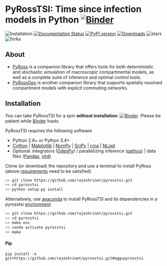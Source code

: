 # PyRossTSI: Time since infection models in Python  [![Binder](https://mybinder.org/badge_logo.svg)](https://mybinder.org/v2/gh/rajeshrinet/pyrosstsi/master?filepath=examples)

![Installation](https://github.com/rajeshrinet/pyrosstsi/workflows/Installation/badge.svg) 
[![Documentation Status](https://readthedocs.org/projects/pyrosstsi/badge/?version=latest)](https://pyrosstsi.readthedocs.io/en/latest/?badge=latest)
[![PyPI version](https://badge.fury.io/py/pyrosstsi.svg)](https://badge.fury.io/py/pyrosstsi) 
[![Downloads](https://pepy.tech/badge/pyrosstsi)](https://pepy.tech/project/pyrosstsi)
![stars](https://img.shields.io/github/stars/rajeshrinet/pyrosstsi) 
![forks](https://img.shields.io/github/forks/rajeshrinet/pyrosstsi) 
 




## About


* [PyRoss](https://github.com/rajeshrinet/pyross) is a companion library that offers tools for both deterministic and stochastic simulation of macroscopic compartmental models, as well as a complete
suite of inference and optimal control tools.
* [PyRossGeo](https://github.com/lukastk/PyRossGeo) is another companion library that supports spatially resolved compartment models with explicit commuting networks.


## Installation
You can take PyRossTSI for a spin **without installation**: [![Binder](https://mybinder.org/badge.svg)](https://mybinder.org/v2/gh/rajeshrinet/pyrosstsi/master?filepath=examples). Please be patient while [Binder](https://mybinder.org/v2/gh/rajeshrinet/pyrosstsi/master?filepath=examples) loads.

PyRossTSI requires the following software

- Python 2.6+ or Python 3.4+
- [Cython](http://docs.cython.org/en/latest/index.html) |  [Matplotlib](https://matplotlib.org) | [NumPy](http://www.numpy.org) |   [SciPy](https://www.scipy.org/)  | [cma](https://github.com/CMA-ES/pycma) |  [NLopt](https://anaconda.org/conda-forge/nlopt)
- Optional:  integrators ([OdesPy](https://github.com/rajeshrinet/odespy)) |  parallelizing inference ([pathos](https://anaconda.org/conda-forge/pathos)) |  data files ([Pandas](https://pandas.pydata.org/), [xlrd](https://xlrd.readthedocs.io/en/latest/))


Clone (or download) the repository and use a terminal to install PyRoss (above [requirements](https://github.com/rajeshrinet/pyrosstsi/blob/master/requirements.txt) need to be satisfied)
```bash
>> git clone https://github.com/rajeshrinet/pyrosstsi.git
>> cd pyrosstsi
>> python setup.py install
```


Alternatively, use [anaconda](https://docs.conda.io/projects/continuumio-conda/en/latest/user-guide/install/macos.html) to install PyRossTSI and its dependencies in a pyrosstsi [environment](https://github.com/rajeshrinet/pyrosstsi/blob/master/environment.yml)
```bash
>> git clone https://github.com/rajeshrinet/pyrosstsi.git
>> cd pyrosstsi
>> make env
>> conda activate pyrosstsi
>> make
```
#### Pip

```
pip install -e git+https://github.com/rajeshrinet/pyrosstsi.git#egg=pyrosstsi
```
